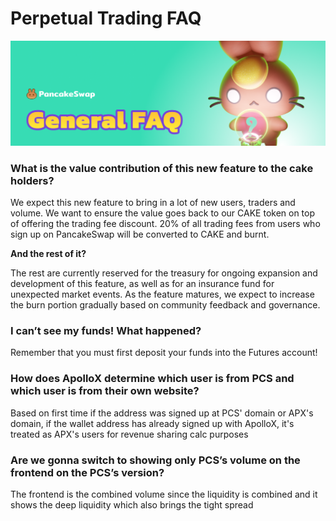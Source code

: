 # Perpetual Trading FAQ

![](../../../.gitbook/assets/general-faq-header.png)

### What is the value contribution of this new feature to the cake holders?&#x20;

We expect this new feature to bring in a lot of new users, traders and volume. We want to ensure the value goes back to our CAKE token on top of offering the trading fee discount. 20% of all trading fees from users who sign up on PancakeSwap will be converted to CAKE and burnt.

&#x20;**And the rest of it?**&#x20;

The rest are currently reserved for the treasury for ongoing expansion and development of this feature, as well as for an insurance fund for unexpected market events. As the feature matures, we expect to increase the burn portion gradually based on community feedback and governance.

### I can’t see my funds! What happened?

&#x20;Remember that you must first deposit your funds into the Futures account!

### How does ApolloX determine which user is from PCS and which user is from their own website?&#x20;

Based on first time if the address was signed up at PCS' domain or APX's domain, if the wallet address has already signed up with ApolloX, it's treated as APX's users for revenue sharing calc purposes

### Are we gonna switch to showing only PCS’s volume on the frontend on the PCS’s version?

&#x20;The frontend is the combined volume since the liquidity is combined and it shows the deep liquidity which also brings the tight spread

